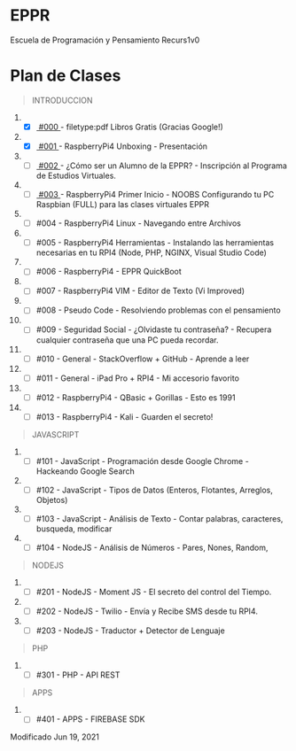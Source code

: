 # EPPR
Escuela de Programación y Pensamiento Recurs1v0

# Plan de Clases

> INTRODUCCION
1. - [x] [ #000 ](https://github.com/recurs1v0/eppr/intro/000/README.md) - filetype:pdf Libros Gratis (Gracias Google!)
2. - [x] [ #001 ](https://github.com/recurs1v0/eppr/intro/001/README.md) - RaspberryPi4 Unboxing - Presentación
3. - [ ] [ #002 ](https://github.com/recurs1v0/eppr/intro/002/README.md) - ¿Cómo ser un Alumno de la EPPR? - Inscripción al Programa de Estudios Virtuales.
4. - [ ] [ #003 ](https://github.com/recurs1v0/eppr/intro/003/README.md) - RaspberryPi4 Primer Inicio - NOOBS Configurando tu PC Raspbian (FULL) para las clases virtuales EPPR
5. - [ ] #004 - RaspberryPi4 Linux - Navegando entre Archivos
6. - [ ]  #005 - RaspberryPi4 Herramientas - Instalando las herramientas necesarias en tu RPI4 (Node, PHP, NGINX, Visual Studio Code)
7. - [ ]  #006 - RaspberryPi4 - EPPR QuickBoot
8. - [ ]  #007 - RaspberryPi4 VIM - Editor de Texto (Vi Improved)
9. - [ ]  #008 - Pseudo Code - Resolviendo problemas con el pensamiento
10. - [ ]  #009 - Seguridad Social - ¿Olvidaste tu contraseña? - Recupera cualquier contraseña que una PC pueda recordar.
11. - [ ]  #010 - General - StackOverflow + GitHub - Aprende a leer
12. - [ ]  #011 - General - iPad Pro + RPI4 - Mi accesorio favorito
13. - [ ]  #012 - RaspberryPi4 - QBasic + Gorillas - Esto es 1991
14. - [ ]  #013 - RaspberryPi4 - Kali - Guarden el secreto!

> JAVASCRIPT
1. - [ ] #101 - JavaScript - Programación desde Google Chrome - Hackeando Google Search
2. - [ ] #102 - JavaScript - Tipos de Datos (Enteros, Flotantes, Arreglos, Objetos)
3. - [ ] #103 - JavaScript - Análisis de Texto - Contar palabras, caracteres, busqueda, modificar
4. - [ ] #104 - NodeJS - Análisis de Números - Pares, Nones, Random, 

> NODEJS
1. - [ ] #201 - NodeJS - Moment JS - El secreto del control del Tiempo.
2. - [ ] #202 - NodeJS - Twilio - Envía y Recibe SMS desde tu RPI4.
3. - [ ] #203 - NodeJS - Traductor + Detector de Lenguaje

> PHP
1. - [ ] #301 - PHP - API REST

> APPS
1. - [ ] #401 - APPS - FIREBASE SDK
 
Modificado Jun 19, 2021
